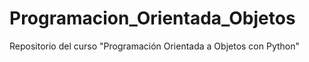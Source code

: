 # Programacion_Orientada_Objetos
Repositorio del curso "Programación Orientada a Objetos con Python" 
